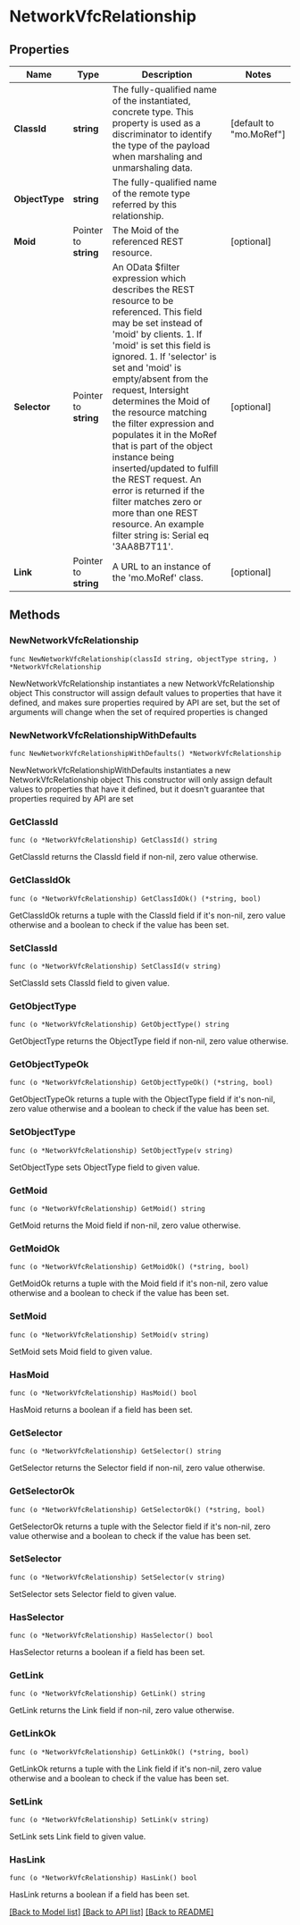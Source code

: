 # NetworkVfcRelationship

## Properties

Name | Type | Description | Notes
------------ | ------------- | ------------- | -------------
**ClassId** | **string** | The fully-qualified name of the instantiated, concrete type. This property is used as a discriminator to identify the type of the payload when marshaling and unmarshaling data. | [default to "mo.MoRef"]
**ObjectType** | **string** | The fully-qualified name of the remote type referred by this relationship. | 
**Moid** | Pointer to **string** | The Moid of the referenced REST resource. | [optional] 
**Selector** | Pointer to **string** | An OData $filter expression which describes the REST resource to be referenced. This field may be set instead of &#39;moid&#39; by clients. 1. If &#39;moid&#39; is set this field is ignored. 1. If &#39;selector&#39; is set and &#39;moid&#39; is empty/absent from the request, Intersight determines the Moid of the resource matching the filter expression and populates it in the MoRef that is part of the object instance being inserted/updated to fulfill the REST request. An error is returned if the filter matches zero or more than one REST resource. An example filter string is: Serial eq &#39;3AA8B7T11&#39;. | [optional] 
**Link** | Pointer to **string** | A URL to an instance of the &#39;mo.MoRef&#39; class. | [optional] 

## Methods

### NewNetworkVfcRelationship

`func NewNetworkVfcRelationship(classId string, objectType string, ) *NetworkVfcRelationship`

NewNetworkVfcRelationship instantiates a new NetworkVfcRelationship object
This constructor will assign default values to properties that have it defined,
and makes sure properties required by API are set, but the set of arguments
will change when the set of required properties is changed

### NewNetworkVfcRelationshipWithDefaults

`func NewNetworkVfcRelationshipWithDefaults() *NetworkVfcRelationship`

NewNetworkVfcRelationshipWithDefaults instantiates a new NetworkVfcRelationship object
This constructor will only assign default values to properties that have it defined,
but it doesn't guarantee that properties required by API are set

### GetClassId

`func (o *NetworkVfcRelationship) GetClassId() string`

GetClassId returns the ClassId field if non-nil, zero value otherwise.

### GetClassIdOk

`func (o *NetworkVfcRelationship) GetClassIdOk() (*string, bool)`

GetClassIdOk returns a tuple with the ClassId field if it's non-nil, zero value otherwise
and a boolean to check if the value has been set.

### SetClassId

`func (o *NetworkVfcRelationship) SetClassId(v string)`

SetClassId sets ClassId field to given value.


### GetObjectType

`func (o *NetworkVfcRelationship) GetObjectType() string`

GetObjectType returns the ObjectType field if non-nil, zero value otherwise.

### GetObjectTypeOk

`func (o *NetworkVfcRelationship) GetObjectTypeOk() (*string, bool)`

GetObjectTypeOk returns a tuple with the ObjectType field if it's non-nil, zero value otherwise
and a boolean to check if the value has been set.

### SetObjectType

`func (o *NetworkVfcRelationship) SetObjectType(v string)`

SetObjectType sets ObjectType field to given value.


### GetMoid

`func (o *NetworkVfcRelationship) GetMoid() string`

GetMoid returns the Moid field if non-nil, zero value otherwise.

### GetMoidOk

`func (o *NetworkVfcRelationship) GetMoidOk() (*string, bool)`

GetMoidOk returns a tuple with the Moid field if it's non-nil, zero value otherwise
and a boolean to check if the value has been set.

### SetMoid

`func (o *NetworkVfcRelationship) SetMoid(v string)`

SetMoid sets Moid field to given value.

### HasMoid

`func (o *NetworkVfcRelationship) HasMoid() bool`

HasMoid returns a boolean if a field has been set.

### GetSelector

`func (o *NetworkVfcRelationship) GetSelector() string`

GetSelector returns the Selector field if non-nil, zero value otherwise.

### GetSelectorOk

`func (o *NetworkVfcRelationship) GetSelectorOk() (*string, bool)`

GetSelectorOk returns a tuple with the Selector field if it's non-nil, zero value otherwise
and a boolean to check if the value has been set.

### SetSelector

`func (o *NetworkVfcRelationship) SetSelector(v string)`

SetSelector sets Selector field to given value.

### HasSelector

`func (o *NetworkVfcRelationship) HasSelector() bool`

HasSelector returns a boolean if a field has been set.

### GetLink

`func (o *NetworkVfcRelationship) GetLink() string`

GetLink returns the Link field if non-nil, zero value otherwise.

### GetLinkOk

`func (o *NetworkVfcRelationship) GetLinkOk() (*string, bool)`

GetLinkOk returns a tuple with the Link field if it's non-nil, zero value otherwise
and a boolean to check if the value has been set.

### SetLink

`func (o *NetworkVfcRelationship) SetLink(v string)`

SetLink sets Link field to given value.

### HasLink

`func (o *NetworkVfcRelationship) HasLink() bool`

HasLink returns a boolean if a field has been set.


[[Back to Model list]](../README.md#documentation-for-models) [[Back to API list]](../README.md#documentation-for-api-endpoints) [[Back to README]](../README.md)


